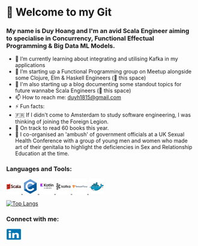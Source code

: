 # 👋 Welcome to my Git

### My name is Duy Hoang and I'm an avid Scala Engineer aiming to specialise in Concurrency, Functional Effectual Programming & Big Data ML Models.

- 🌱 I’m currently learning about integrating and utilising Kafka in my applications
- 👯 I’m starting up a Functional Programming group on Meetup alongside some Clojure, Elm & Haskell Engineers (:eyes: this space)
- :love_letter: I'm also starting up a blog documenting some standout topics for future wannabe Scala Engineers (:eyes: this space)
- 📫 How to reach me: duyh1815@gmail.com
- ⚡ Fun facts: 
- :fr: If I didn't come to Amsterdam to study software engineering, I was thinking of joining the Foreign Legion.
- :closed_book: On track to read 60 books this year.
- :mega: I co-organised an 'ambush' of government officials at a UK Sexual Health Conference with a group of young men and women who made art of their genitalia to highlight the deficiencies in Sex and Relationship Education at the time.

<h3 align="left">Languages and Tools:</h3>
<p align="left"> 
  <a href="https://www.scala-lang.org/" target="_blank">
<img src="https://github.com/devicons/devicon/blob/master/icons/scala/scala-original-wordmark.svg" alt="scala" width="40" height="40"/> </a>
<a href="https://www.cprogramming.com/" target="_blank">
<img src="https://raw.githubusercontent.com/devicons/devicon/master/icons/c/c-original.svg" alt="c" width="40" height="40"/> </a>
<a href="https://kotlinlang.org/" target="_blank">
<img src="https://github.com/devicons/devicon/blob/master/icons/kotlin/kotlin-original-wordmark.svg" alt="kotlin" width="40" height="40"/> </a>
<a href="https://kafka.apache.org/" target="_blank">
<img src="https://github.com/devicons/devicon/blob/master/icons/apachekafka/apachekafka-original-wordmark.svg" alt="apachekafka" width="40" height="40"/> </a>
<a href="https://www.tensorflow.org/" target="_blank">
<img src="https://github.com/devicons/devicon/blob/master/icons/tensorflow/tensorflow-original-wordmark.svg" alt="TensorFlow" width="40" height="40"/> </a>
<a href="https://www.docker.com/" target="_blank">
<img src="https://github.com/devicons/devicon/blob/master/icons/docker/docker-original.svg" alt="docker" width="40" height="40"/> </a>
  
[![Top Langs](https://github-readme-stats.vercel.app/api/top-langs/?username=dhoang-creator&layout=compact)](https://github.com/anuraghazra/github-readme-stats)


<h3 align="left">Connect with me:</h3>
<a href="https://www.linkedin.com/in/duy-hoang-155930262/" target="blank">
<img align="center" src="https://github.com/devicons/devicon/blob/master/icons/linkedin/linkedin-original.svg" alt="LinkedIn Duy Hoang" height="30" width="40" /></a>
</p>

